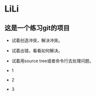 # LiLi

## 这是一个练习git的项目

+ 试着创造冲突，解决冲突。

+ 试着出错，看看如何解决。

+ 试着用source tree或者命令行去处理问题。

+ 1

+ 2

+ 3
